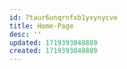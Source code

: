 ```yaml
---
id: 7taur6unqrnfxb1yxynycve
title: Home-Page
desc: ''
updated: 1719393048889
created: 1719393048889
---
```


